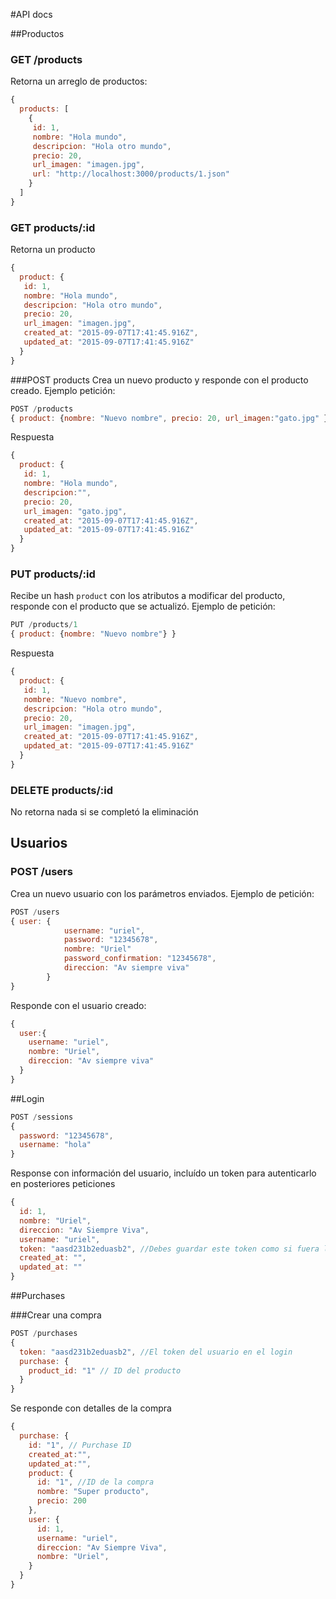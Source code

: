 #API docs

##Productos

### GET /products

Retorna un arreglo de productos:

```javascript
{
  products: [
    {
     id: 1,
     nombre: "Hola mundo",
     descripcion: "Hola otro mundo",
     precio: 20,
     url_imagen: "imagen.jpg",
     url: "http://localhost:3000/products/1.json"
    }
  ]
}
```

### GET products/:id

Retorna un producto
```javascript
{
  product: {
   id: 1,
   nombre: "Hola mundo",
   descripcion: "Hola otro mundo",
   precio: 20,
   url_imagen: "imagen.jpg",
   created_at: "2015-09-07T17:41:45.916Z",
   updated_at: "2015-09-07T17:41:45.916Z"
  }
}
```

###POST products
Crea un nuevo producto y responde con el producto creado. Ejemplo petición:
```javascript
POST /products
{ product: {nombre: "Nuevo nombre", precio: 20, url_imagen:"gato.jpg" } }
```
Respuesta
```javascript
{
  product: {
   id: 1,
   nombre: "Hola mundo",
   descripcion:"",
   precio: 20,
   url_imagen: "gato.jpg",
   created_at: "2015-09-07T17:41:45.916Z",
   updated_at: "2015-09-07T17:41:45.916Z"
  }
}
```


### PUT products/:id
Recibe un hash `product` con los atributos a modificar del producto, responde con el producto que se actualizó. Ejemplo de petición:

```javascript
PUT /products/1
{ product: {nombre: "Nuevo nombre"} }
```

Respuesta
```javascript
{
  product: {
   id: 1,
   nombre: "Nuevo nombre",
   descripcion: "Hola otro mundo",
   precio: 20,
   url_imagen: "imagen.jpg",
   created_at: "2015-09-07T17:41:45.916Z",
   updated_at: "2015-09-07T17:41:45.916Z"
  }
}
```

### DELETE products/:id

No retorna nada si se completó la eliminación


## Usuarios


### POST /users
Crea un nuevo usuario con los parámetros enviados. Ejemplo de petición:

```javascript
POST /users
{ user: {
			username: "uriel", 
			password: "12345678", 
			nombre: "Uriel"
			password_confirmation: "12345678",
			direccion: "Av siempre viva"
		}
}
```
Responde con el usuario creado:
```javascript
{ 
  user:{
	username: "uriel",
	nombre: "Uriel",
	direccion: "Av siempre viva"
  }
}
```

##Login
```javascript
POST /sessions
{
  password: "12345678",
  username: "hola"
}
```
Response con información del usuario, incluído un token para autenticarlo en posteriores peticiones
```javascript
{
  id: 1,
  nombre: "Uriel",
  direccion: "Av Siempre Viva",
  username: "uriel",
  token: "aasd231b2eduasb2", //Debes guardar este token como si fuera la sesión
  created_at: "",
  updated_at: ""
}
```

##Purchases

###Crear una compra
```javascript
POST /purchases
{
  token: "aasd231b2eduasb2", //El token del usuario en el login
  purchase: {
    product_id: "1" // ID del producto
  }
}
```
Se responde con detalles de la compra
```javascript
{
  purchase: {
    id: "1", // Purchase ID  
    created_at:"",
    updated_at:"",
    product: {
      id: "1", //ID de la compra
      nombre: "Super producto",
      precio: 200
    },
    user: {
      id: 1,
      username: "uriel",
      direccion: "Av Siempre Viva",
      nombre: "Uriel",
    }
  }
}
```
